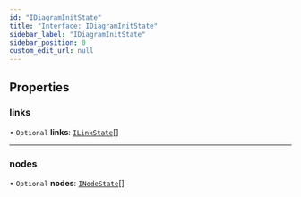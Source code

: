 ```yaml
---
id: "IDiagramInitState"
title: "Interface: IDiagramInitState"
sidebar_label: "IDiagramInitState"
sidebar_position: 0
custom_edit_url: null
---
```


## Properties

### links

• `Optional` **links**: [`ILinkState`](ILinkState.md)[]

___

### nodes

• `Optional` **nodes**: [`INodeState`](INodeState.md)[]
